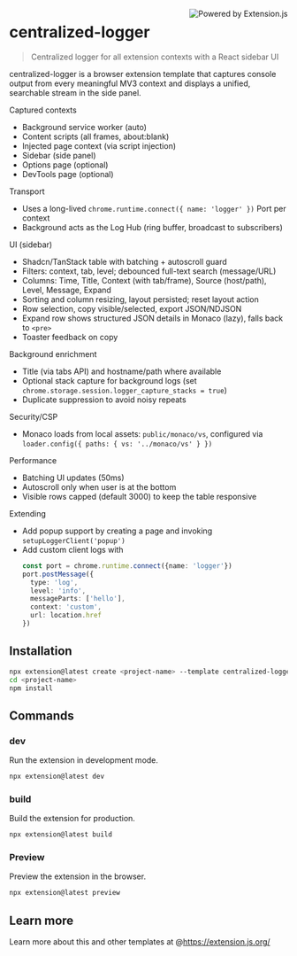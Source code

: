 <a href="https://extension.js.org" target="_blank"><img src="https://img.shields.io/badge/Powered%20by%20%7C%20Extension.js-0971fe" alt="Powered by Extension.js" align="right" /></a>

# centralized-logger

> Centralized logger for all extension contexts with a React sidebar UI

centralized-logger is a browser extension template that captures console output from every meaningful MV3 context and displays a unified, searchable stream in the side panel.

Captured contexts

- Background service worker (auto)
- Content scripts (all frames, about:blank)
- Injected page context (via script injection)
- Sidebar (side panel)
- Options page (optional)
- DevTools page (optional)

Transport

- Uses a long-lived `chrome.runtime.connect({ name: 'logger' })` Port per context
- Background acts as the Log Hub (ring buffer, broadcast to subscribers)

UI (sidebar)

- Shadcn/TanStack table with batching + autoscroll guard
- Filters: context, tab, level; debounced full-text search (message/URL)
- Columns: Time, Title, Context (with tab/frame), Source (host/path), Level, Message, Expand
- Sorting and column resizing, layout persisted; reset layout action
- Row selection, copy visible/selected, export JSON/NDJSON
- Expand row shows structured JSON details in Monaco (lazy), falls back to `<pre>`
- Toaster feedback on copy

Background enrichment

- Title (via tabs API) and hostname/path where available
- Optional stack capture for background logs (set `chrome.storage.session.logger_capture_stacks = true`)
- Duplicate suppression to avoid noisy repeats

Security/CSP

- Monaco loads from local assets: `public/monaco/vs`, configured via `loader.config({ paths: { vs: '../monaco/vs' } })`

Performance

- Batching UI updates (50ms)
- Autoscroll only when user is at the bottom
- Visible rows capped (default 3000) to keep the table responsive

Extending

- Add popup support by creating a page and invoking `setupLoggerClient('popup')`
- Add custom client logs with
  ```ts
  const port = chrome.runtime.connect({name: 'logger'})
  port.postMessage({
    type: 'log',
    level: 'info',
    messageParts: ['hello'],
    context: 'custom',
    url: location.href
  })
  ```

## Installation

```bash
npx extension@latest create <project-name> --template centralized-logger
cd <project-name>
npm install
```

## Commands

### dev

Run the extension in development mode.

```bash
npx extension@latest dev
```

### build

Build the extension for production.

```bash
npx extension@latest build
```

### Preview

Preview the extension in the browser.

```bash
npx extension@latest preview
```

## Learn more

Learn more about this and other templates at @https://extension.js.org/
